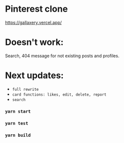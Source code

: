 # Pinterest clone
https://gallaxery.vercel.app/

# Doesn't work:
Search, 404 message for not existing posts and profiles.

# Next updates: 
* `full rewrite`
* `card functions: likes, edit, delete, report`
* `search`

### `yarn start`
### `yarn test`
### `yarn build`
